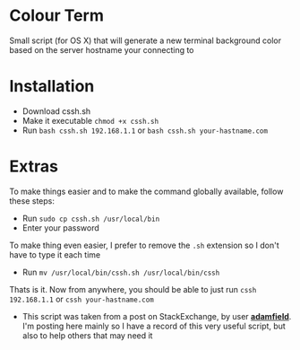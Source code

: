 Colour Term
===========

Small script (for OS X) that will generate a new terminal background color based on the server hostname your connecting to


Installation
============

* Download cssh.sh
* Make it executable `chmod +x cssh.sh`
* Run `bash cssh.sh 192.168.1.1` or `bash cssh.sh your-hastname.com`

Extras
======
To make things easier and to make the command globally available, follow these steps:
* Run `sudo cp cssh.sh /usr/local/bin`
* Enter your password

To make thing even easier, I prefer to remove the `.sh` extension so I don't have to type it each time
* Run `mv /usr/local/bin/cssh.sh /usr/local/bin/cssh`

Thats is it. Now from anywhere, you should be able to just run `cssh 192.168.1.1` or `cssh your-hastname.com`


* This script was taken from a post on StackExchange, by user [**adamfield**](http://superuser.com/users/63588/adamfield). I'm posting here mainly so I have a record of this very useful script, but also to help others that may need it
